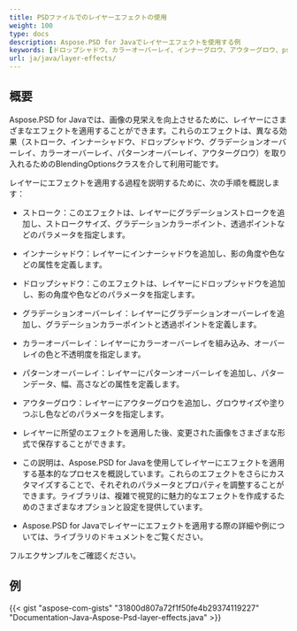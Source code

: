 ```yaml
---
title: PSDファイルでのレイヤーエフェクトの使用
weight: 100
type: docs
description: Aspose.PSD for Javaでレイヤーエフェクトを使用する例
keywords: [ドロップシャドウ、カラーオーバーレイ、インナーグロウ、アウターグロウ、psd api、java、コードサンプル]
url: ja/java/layer-effects/
---
```


## **概要**
Aspose.PSD for Javaでは、画像の見栄えを向上させるために、レイヤーにさまざまなエフェクトを適用することができます。これらのエフェクトは、異なる効果（ストローク、インナーシャドウ、ドロップシャドウ、グラデーションオーバーレイ、カラーオーバーレイ、パターンオーバーレイ、アウターグロウ）を取り入れるためのBlendingOptionsクラスを介して利用可能です。

レイヤーにエフェクトを適用する過程を説明するために、次の手順を概説します：

- ストローク：このエフェクトは、レイヤーにグラデーションストロークを追加し、ストロークサイズ、グラデーションカラーポイント、透過ポイントなどのパラメータを指定します。

- インナーシャドウ：レイヤーにインナーシャドウを追加し、影の角度や色などの属性を定義します。

- ドロップシャドウ：このエフェクトは、レイヤーにドロップシャドウを追加し、影の角度や色などのパラメータを指定します。

- グラデーションオーバーレイ：レイヤーにグラデーションオーバーレイを追加し、グラデーションカラーポイントと透過ポイントを定義します。

- カラーオーバーレイ：レイヤーにカラーオーバーレイを組み込み、オーバーレイの色と不透明度を指定します。

- パターンオーバーレイ：レイヤーにパターンオーバーレイを追加し、パターンデータ、幅、高さなどの属性を定義します。

- アウターグロウ：レイヤーにアウターグロウを追加し、グロウサイズや塗りつぶし色などのパラメータを指定します。

- レイヤーに所望のエフェクトを適用した後、変更された画像をさまざまな形式で保存することができます。

- この説明は、Aspose.PSD for Javaを使用してレイヤーにエフェクトを適用する基本的なプロセスを概説しています。これらのエフェクトをさらにカスタマイズすることで、それぞれのパラメータとプロパティを調整することができます。ライブラリは、複雑で視覚的に魅力的なエフェクトを作成するためのさまざまなオプションと設定を提供しています。

- Aspose.PSD for Javaでレイヤーにエフェクトを適用する際の詳細や例については、ライブラリのドキュメントをご覧ください。

フルエクサンプルをご確認ください。

## **例**
{{< gist "aspose-com-gists" "31800d807a72f1f50fe4b29374119227" "Documentation-Java-Aspose-Psd-layer-effects.java" >}}
